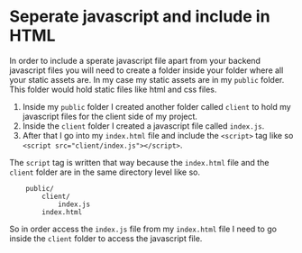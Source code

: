 # Seperate javascript and include in HTML

In order to include a sperate javascript file apart from your backend javascript files you will need to create a folder inside your folder where all your static assets are. In my case my static assets are in my `public` folder. This folder would hold static files like html and css files. 

1. Inside my `public` folder I created another folder called `client` to hold my javascript files for the client side of my project. 
2. Inside the `client` folder I created a javascript file called `index.js`. 
3. After that I go into my `index.html` file and include the `<script>` tag like so `<script src="client/index.js"></script>`. 

The `script` tag is written that way because the `index.html` file and the `client` folder are in the same directory level like so.

```
	public/
		client/
			index.js
		index.html

```
So in order access the `index.js` file from my `index.html` file I need to go inside the `client` folder to access the javascript file.
